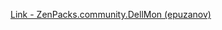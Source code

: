 [Link - ZenPacks.community.DellMon (epuzanov)](https://github.com/epuzanov/ZenPacks.community.DellMon)
